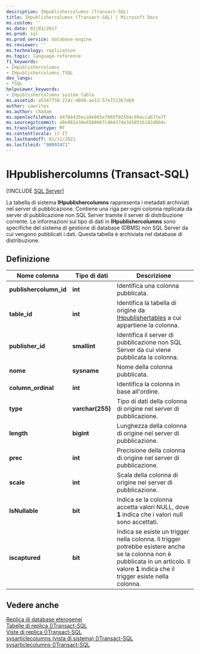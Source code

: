 ```yaml
---
description: IHpublishercolumns (Transact-SQL)
title: IHpublishercolumns (Transact-SQL) | Microsoft Docs
ms.custom: ''
ms.date: 03/03/2017
ms.prod: sql
ms.prod_service: database-engine
ms.reviewer: ''
ms.technology: replication
ms.topic: language-reference
f1_keywords:
- IHpublishercolumns
- IHpublishercolumns_TSQL
dev_langs:
- TSQL
helpviewer_keywords:
- IHpublishercolumns system table
ms.assetid: a5347750-224c-40d9-ae12-57e7213b7db9
author: cawrites
ms.author: chadam
ms.openlocfilehash: 44704435eca9e065e7065f025b4c99accab7fa7f
ms.sourcegitcommit: a9e982e30e458866fcd64374e3458516182d604c
ms.translationtype: MT
ms.contentlocale: it-IT
ms.lasthandoff: 01/11/2021
ms.locfileid: "98092471"
---
```

# <a name="ihpublishercolumns-transact-sql"></a>IHpublishercolumns (Transact-SQL)
[!INCLUDE [SQL Server](../../includes/applies-to-version/sqlserver.md)]

  La tabella di sistema **IHpublishercolumns** rappresenta i metadati archiviati nel server di pubblicazione. Contiene una riga per ogni colonna replicata da server di pubblicazione non SQL Server tramite il server di distribuzione corrente. Le informazioni sul tipo di dati in **IHpublishercolumns** sono specifiche del sistema di gestione di database (DBMS) non SQL Server da cui vengono pubblicati i dati. Questa tabella è archiviata nel database di distribuzione.  
  
## <a name="definition"></a>Definizione  
  
|Nome colonna|Tipo di dati|Descrizione|  
|-----------------|---------------|-----------------|  
|**publishercolumn_id**|**int**|Identifica una colonna pubblicata.|  
|**table_id**|**int**|Identifica la tabella di origine da [IHpublishertables](../../relational-databases/system-tables/ihpublishertables-transact-sql.md) a cui appartiene la colonna.|  
|**publisher_id**|**smallint**|Identifica il server di pubblicazione non SQL Server da cui viene pubblicata la colonna.|  
|**nome**|**sysname**|Nome della colonna pubblicata.|  
|**column_ordinal**|**int**|Identifica la colonna in base all'ordine.|  
|**type**|**varchar(255)**|Tipo di dati della colonna di origine nel server di pubblicazione.|  
|**length**|**bigint**|Lunghezza della colonna di origine nel server di pubblicazione.|  
|**prec**|**int**|Precisione della colonna di origine nel server di pubblicazione.|  
|**scale**|**int**|Scala della colonna di origine nel server di pubblicazione.|  
|**IsNullable**|**bit**|Indica se la colonna accetta valori NULL, dove **1** indica che i valori null sono accettati.|  
|**iscaptured**|**bit**|Indica se esiste un trigger nella colonna. Il trigger potrebbe esistere anche se la colonna non è pubblicata in un articolo. Il valore **1** indica che il trigger esiste nella colonna.|  
  
## <a name="see-also"></a>Vedere anche  
 [Replica di database eterogenei](../../relational-databases/replication/non-sql/heterogeneous-database-replication.md)   
 [Tabelle di replica &#40;&#41;Transact-SQL ](../../relational-databases/system-tables/replication-tables-transact-sql.md)   
 [Viste di replica &#40;&#41;Transact-SQL ](../../relational-databases/system-views/replication-views-transact-sql.md)   
 [sysarticlecolumns &#40;vista di sistema&#41; &#40;&#41;Transact-SQL ](../../relational-databases/system-views/sysarticlecolumns-system-view-transact-sql.md)   
 [sysarticlecolumns &#40;&#41;Transact-SQL ](../../relational-databases/system-tables/sysarticlecolumns-transact-sql.md)  
  
  
